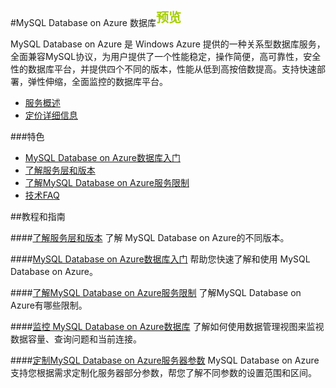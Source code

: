 <properties linkid="" urlDisplayName="" pageTitle="MySQL Database on Azure 数据库 - Azure 微软云" metaKeywords="Azure 云,技术文档,文档与资源,MySQL,数据库,技术指南,Azure MySQL, MySQL PaaS,Azure MySQL PaaS, Azure MySQL Service, Azure RDS" description="MySQL Database on Azure的技术帮助让您迅速了解当前业务,选择适合您的性能层级,轻松入门使用,并帮助您监视管理使用数据库,随时查看性能情况。" metaCanonical="" services="MySQL" documentationCenter="Services" title="" authors="" solutions="" manager="" editor=""/>

<tags ms.service="mysql" ms.date="" wacn.date=""/>

#MySQL Database on Azure 数据库<sup style="color: #a5ce00; font-weight: bold; text-transform: uppercase; font-family: '微软雅黑'; font-size: 20px;" class="wa-previewTag">预览</sup>

MySQL Database on Azure 是 Windows Azure 提供的一种关系型数据库服务，全面兼容MySQL协议，为用户提供了一个性能稳定，操作简便，高可靠性，安全性的数据库平台，并提供四个不同的版本，性能从低到高按倍数提高。支持快速部署，弹性伸缩，全面监控的数据库平台。

- [服务概述](/home/features/mysql/)
- [定价详细信息](/home/features/mysql/#price)

###特色

- [MySQL Database on Azure数据库入门](/documentation/articles/mysql-database-get-started/)
- [了解服务层和版本](/documentation/articles/mysql-database-performance-guidance-asdb-test-result/)
- [了解MySQL Database on Azure服务限制](/documentation/articles/mysql-database-operation-limitation/)
- [技术FAQ](/documentation/articles/mysql-database-tech-faq/)

##教程和指南

####[了解服务层和版本](/documentation/articles/mysql-database-performance-guidance-asdb-test-result/)
了解 MySQL Database on Azure的不同版本。

####[MySQL Database on Azure数据库入门](/documentation/articles/mysql-database-get-started/)
帮助您快速了解和使用 MySQL Database on Azure。

####[了解MySQL Database on Azure服务限制](/documentation/articles/mysql-database-operation-limitation/)
了解MySQL Database on Azure有哪些限制。

####[监控 MySQL Database on Azure数据库](/documentation/articles/mysql-database-operation-monitoring-metrics/)
了解如何使用数据管理视图来监视数据容量、查询问题和当前连接。

####[定制MySQL Database on Azure服务器参数](/documentation/articles/mysql-database-advanced-settings)
MySQL Database on Azure支持您根据需求定制化服务器部分参数，帮您了解不同参数的设置范围和区间。
